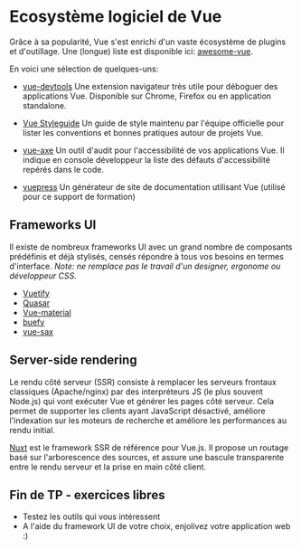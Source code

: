 # Ecosystème logiciel de Vue

Grâce à sa popularité, Vue s'est enrichi d'un vaste écosystème de plugins et d'outillage. Une (longue) liste est disponible ici: [awesome-vue](https://github.com/vuejs/awesome-vue).

En voici une sélection de quelques-uns:

- [vue-devtools](https://github.com/vuejs/vue-devtools)
Une extension navigateur très utile pour déboguer des applications Vue. Disponible sur Chrome, Firefox ou en application standalone.

- [Vue Styleguide](https://vuejs.org/v2/style-guide/)
Un guide de style maintenu par l'équipe officielle pour lister les conventions et bonnes pratiques autour de projets Vue.

- [vue-axe](https://github.com/vue-a11y/vue-axe)
Un outil d'audit pour l'accessibilité de vos applications Vue. Il indique en console développeur la liste des défauts d'accessibilité repérés dans le code.

- [vuepress](https://vuepress.vuejs.org/)
Un générateur de site de documentation utilisant Vue (utilisé pour ce support de formation)

## Frameworks UI

Il existe de nombreux frameworks UI avec un grand nombre de composants prédéfinis et déjà stylisés, censés répondre à tous vos besoins en termes d'interface. *Note: ne remplace pas le travail d'un designer, ergonome ou développeur CSS.*

- [Vuetify](https://github.com/vuetifyjs/vuetify)
- [Quasar](https://github.com/quasarframework/quasar)
- [Vue-material](https://github.com/vuematerial/vue-material)
- [buefy](https://github.com/rafaelpimpa/buefy)
- [vue-sax](https://lusaxweb.github.io/vuesax/)

## Server-side rendering

Le rendu côté serveur (SSR) consiste à remplacer les serveurs frontaux classiques (Apache/nginx) par des interpréteurs JS (le plus souvent Node.js) qui vont exécuter Vue et générer les pages côté serveur. Cela permet de supporter les clients ayant JavaScript désactivé, améliore l'indexation sur les moteurs de recherche et améliore les performances au rendu initial.

[Nuxt](http://nuxtjs.org/) est le framework SSR de référence pour Vue.js. Il propose un routage basé sur l'arborescence des sources, et assure une bascule transparente entre le rendu serveur et la prise en main côté client.

## Fin de TP - exercices libres

- Testez les outils qui vous intéressent
- A l'aide du framework UI de votre choix, enjolivez votre application web :)